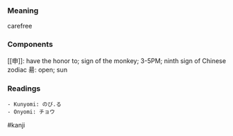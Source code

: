 ### Meaning

carefree

### Components

[[申]]: have the honor to; sign of the monkey; 3-5PM; ninth sign of Chinese zodiac 昜: open; sun

### Readings

```
- Kunyomi: のび.る
- Onyomi: チョウ
```

#kanji